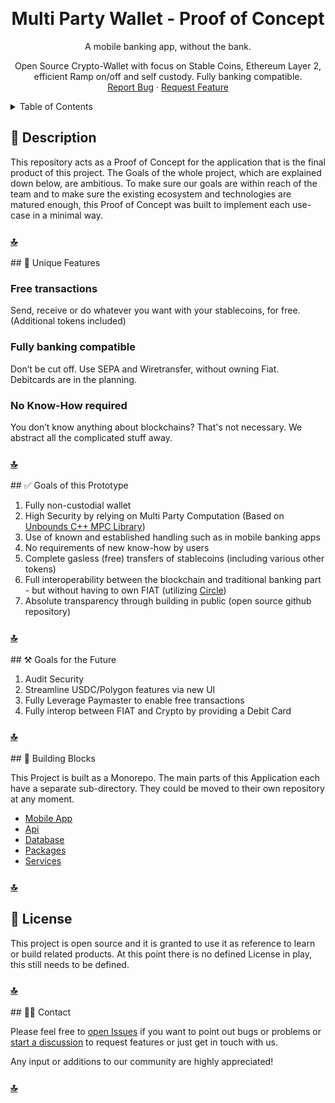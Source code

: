 <a name="readme-top"></a>

<!-- PROJECT LOGO -->
<br />
<div align="center">
 <!-- <a href="Link to homegage or repo">
   <img src="images/logo.png" alt="Logo" width="80" height="80">
 </a> -->
 
 
 <h1 align="center">Multi Party Wallet - Proof of Concept</h3>
 
 <p align="center">
   A mobile banking app, without the bank.
    <br />

Open Source Crypto-Wallet with focus on Stable Coins, Ethereum Layer 2, efficient Ramp on/off and self custody. Fully banking compatible.
<br />
<a href="https://github.com/lauhon/WalletPOC/issues">Report Bug</a>
·
<a href="https://github.com/lauhon/WalletPOC/discussions">Request Feature</a>

 </p>
</div>
 
<!-- TABLE OF CONTENTS -->
<details>
 <summary>Table of Contents</summary>
 <ol>
  <li>
     <a href="#-description">Description</a>
   </li>
   <li>
     <a href="#-unique-features">Unique Features</a>
   </li>
   <li>
     <a href="#-goals-of-this-prototype">Goals of this Prototype</a>
   </li>
   <li>
     <a href="#%EF%B8%8F-goals-for-the-future">Goals for the Future</a>
   </li>
   <li><a href="#-building-blocks">Building Blocks</a>
       <ul>
           <li><a href="https://github.com/lauhon/WalletPOC/tree/master/mobile">Mobile App</a></li>
           <li><a href="https://github.com/lauhon/WalletPOC/tree/master/api">Api</a></li>
           <li><a href="https://github.com/lauhon/WalletPOC/tree/master/database">Database</a></li>
           <li><a href="https://github.com/lauhon/WalletPOC/tree/master/packages">Packages</a></li>
           <li><a href="https://github.com/lauhon/WalletPOC/tree/master/services">Services</a></li>
       </ul>
   </li>
   <li><a href="#-license">License</a></li>
   <li><a href="#-contact">Contact</a></li>
 </ol>
</details>
 
## 🐐 Description 
 
This repository acts as a Proof of Concept for the application that is the final product of this project.
The Goals of the whole project, which are explained down below, are ambitious. To make sure our goals are within reach of the team and to make sure
the existing ecosystem and technologies are matured enough, this Proof of Concept was built to implement each use-case in a minimal way.
 
<p align="right"><a href="#readme-top"><h3>🔝</h3></a></p> 
## 🚀 Unique Features
 
### Free transactions
Send, receive or do whatever you want with your stablecoins, for free. (Additional tokens included)
 
### Fully banking compatible
Don’t be cut off. Use SEPA and Wiretransfer, without owning Fiat.
Debitcards are in the planning.
 
### No Know-How required
You don’t know anything about blockchains? That's not necessary. We abstract all the complicated stuff away.
 
<p align="right"><a href="#readme-top"><h3>🔝</h3></a></p> 
## ✅ Goals of this Prototype
 
1. Fully non-custodial wallet
2. High Security by relying on Multi Party Computation (Based on [Unbounds C++ MPC Library](https://github.com/unboundsecurity/blockchain-crypto-mpc))
3. Use of known and established handling such as in mobile banking apps
4. No requirements of new know-how by users
5. Complete gasless (free) transfers of stablecoins (including various other tokens)
6. Full interoperability between the blockchain and traditional banking part - but without having to own FIAT (utilizing [Circle](https://www.circle.com/en/))
7. Absolute transparency through building in public (open source github repository)
 
<p align="right"><a href="#readme-top"><h3>🔝</h3></a></p> 
## ⚒️ Goals for the Future
 
1. Audit Security
2. Streamline USDC/Polygon features via new UI
3. Fully Leverage Paymaster to enable free transactions
4. Fully interop between FIAT and Crypto by providing a Debit Card
 
<p align="right"><a href="#readme-top"><h3>🔝</h3></a></p> 
## 🧱 Building Blocks
 
This Project is built as a Monorepo. The main parts of this Application each have a separate sub-directory. They could be moved to their own repository at any moment.
 
- [Mobile App](https://github.com/lauhon/WalletPOC/tree/master/mobile)
- [Api](https://github.com/lauhon/WalletPOC/tree/master/api)
- [Database](https://github.com/lauhon/WalletPOC/tree/master/database)
- [Packages](https://github.com/lauhon/WalletPOC/tree/master/packages)
- [Services](https://github.com/lauhon/WalletPOC/tree/master/services)
 
 
<p align="right"><a href="#readme-top"><h3>🔝</h3></a></p> 
 
## 📄 License
 
This project is open source and it is granted to use it as reference to learn or build related products.
At this point there is no defined License in play, this still needs to be defined.
 
<p align="right"><a href="#readme-top"><h3>🔝</h3></a></p> 
## 👋🏽 Contact
 
Please feel free to [open Issues](https://github.com/lauhon/WalletPOC/issues) if you want to point out bugs or problems or [start a discussion](https://github.com/lauhon/WalletPOC/discussions) to request features or just get in touch with us.
 
Any input or additions to our community are highly appreciated!
 
<p align="right"><a href="#readme-top"><h3>🔝</h3></a></p>

